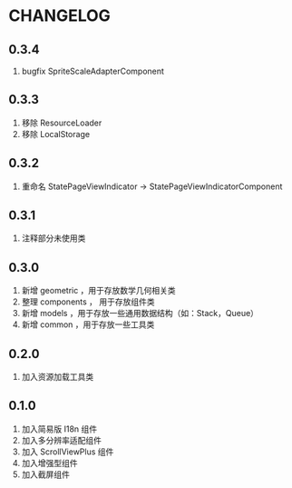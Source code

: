# CHANGELOG

## 0.3.4

1. bugfix SpriteScaleAdapterComponent

## 0.3.3

1. 移除 ResourceLoader
2. 移除 LocalStorage

## 0.3.2

1. 重命名 StatePageViewIndicator -> StatePageViewIndicatorComponent

## 0.3.1 

1. 注释部分未使用类

## 0.3.0 

1. 新增 geometric ，用于存放数学几何相关类
2. 整理 components ， 用于存放组件类
3. 新增 models ，用于存放一些通用数据结构（如：Stack，Queue）
4. 新增 common ，用于存放一些工具类

## 0.2.0 

1. 加入资源加载工具类

## 0.1.0

1. 加入简易版 I18n 组件
2. 加入多分辨率适配组件
3. 加入 ScrollViewPlus 组件
4. 加入增强型组件
5. 加入截屏组件
